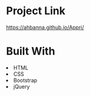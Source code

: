 # Project Link 
https://ahbanna.github.io/Appri/
# Built With
<li>HTML
<li>CSS
<li>Bootstrap
<li>jQuery
